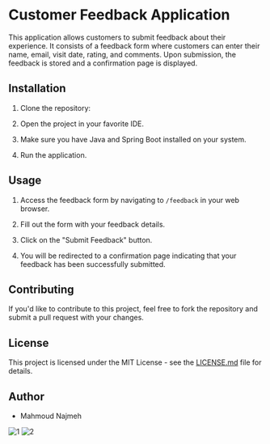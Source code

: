 # Customer Feedback Application

This application allows customers to submit feedback about their experience. It consists of a feedback form where customers can enter their name, email, visit date, rating, and comments. Upon submission, the feedback is stored and a confirmation page is displayed.

## Installation

1. Clone the repository:

2. Open the project in your favorite IDE.

3. Make sure you have Java and Spring Boot installed on your system.

4. Run the application.

## Usage

1. Access the feedback form by navigating to `/feedback` in your web browser.

2. Fill out the form with your feedback details.

3. Click on the "Submit Feedback" button.

4. You will be redirected to a confirmation page indicating that your feedback has been successfully submitted.

## Contributing

If you'd like to contribute to this project, feel free to fork the repository and submit a pull request with your changes.

## License

This project is licensed under the MIT License - see the [LICENSE.md](LICENSE.md) file for details.

## Author

- Mahmoud Najmeh


![1](https://github.com/MN10101/customer-feedback/assets/78208459/2a188af2-4cb8-469a-a8a3-736e225992a2)
![2](https://github.com/MN10101/customer-feedback/assets/78208459/80c58683-2ba0-44e7-a2c8-ef94ebf5559e)
